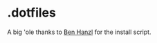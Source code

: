 .dotfiles
=========
A big 'ole thanks to [Ben Hanzl](https://github.com/benhanzl) for the install script.
